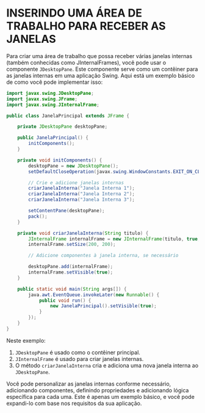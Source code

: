 # INSERINDO UMA ÁREA DE TRABALHO PARA RECEBER AS JANELAS
Para criar uma área de trabalho que possa receber várias janelas internas (também conhecidas como JInternalFrames), você pode usar o componente `JDesktopPane`. Este componente serve como um contêiner para as janelas internas em uma aplicação Swing. Aqui está um exemplo básico de como você pode implementar isso:

```java
import javax.swing.JDesktopPane;
import javax.swing.JFrame;
import javax.swing.JInternalFrame;

public class JanelaPrincipal extends JFrame {

    private JDesktopPane desktopPane;

    public JanelaPrincipal() {
        initComponents();
    }

    private void initComponents() {
        desktopPane = new JDesktopPane();
        setDefaultCloseOperation(javax.swing.WindowConstants.EXIT_ON_CLOSE);

        // Crie e adicione janelas internas
        criarJanelaInterna("Janela Interna 1");
        criarJanelaInterna("Janela Interna 2");
        criarJanelaInterna("Janela Interna 3");

        setContentPane(desktopPane);
        pack();
    }

    private void criarJanelaInterna(String titulo) {
        JInternalFrame internalFrame = new JInternalFrame(titulo, true, true, true, true);
        internalFrame.setSize(200, 200);

        // Adicione componentes à janela interna, se necessário

        desktopPane.add(internalFrame);
        internalFrame.setVisible(true);
    }

    public static void main(String args[]) {
        java.awt.EventQueue.invokeLater(new Runnable() {
            public void run() {
                new JanelaPrincipal().setVisible(true);
            }
        });
    }
}
```

Neste exemplo:

1. `JDesktopPane` é usado como o contêiner principal.
2. `JInternalFrame` é usado para criar janelas internas.
3. O método `criarJanelaInterna` cria e adiciona uma nova janela interna ao `JDesktopPane`.

Você pode personalizar as janelas internas conforme necessário, adicionando componentes, definindo propriedades e adicionando lógica específica para cada uma. Este é apenas um exemplo básico, e você pode expandi-lo com base nos requisitos da sua aplicação.
